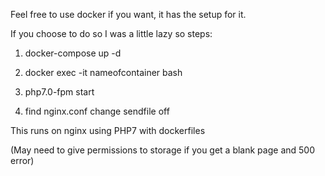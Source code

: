 Feel free to use docker if you want, it has the setup for it.

If you choose to do so I was a little lazy so steps:

1) docker-compose up -d

2) docker exec -it nameofcontainer bash

3) php7.0-fpm start

4) find nginx.conf change sendfile off

This runs on nginx using PHP7 with dockerfiles

(May need to give permissions to storage if you get a blank page and 500 error)
